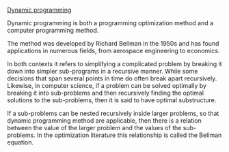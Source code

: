 [Dynamic programming](https://en.wikipedia.org/wiki/Dynamic_programming)

Dynamic programming is both a programming optimization method and a computer programming method.

The method was developed by Richard Bellman in the 1950s and has found applications in numerous fields, from aerospace engineering to economics.

In both contexts it refers to simplifying a complicated problem by breaking it down into simpler sub-programs in a recursive manner. While some decisions that span several points in time do often break apart recursively. Likewise, in computer science, if a problem can be solved optimally by breaking it into sub-problems and then recursively finding the optimal solutions to the sub-problems, then it is said to have optimal substructure.

If a sub-problems can be nested recursively inside larger problems, so that dynamic programming method are applicable, then there is a relation between the value of the larger problem and the values of the sub-problems. In the optimization literature this relationship is called the Bellman equation.

